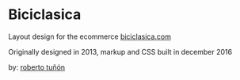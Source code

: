 # Biciclasica
Layout design for the ecommerce <a href="https://biciclasica.com" target="_blank">biciclasica.com</a>

Originally designed in 2013, markup and CSS built in december 2016

by: <a href="http://robertotunon.com" target="_blank">roberto tuñón</a>
